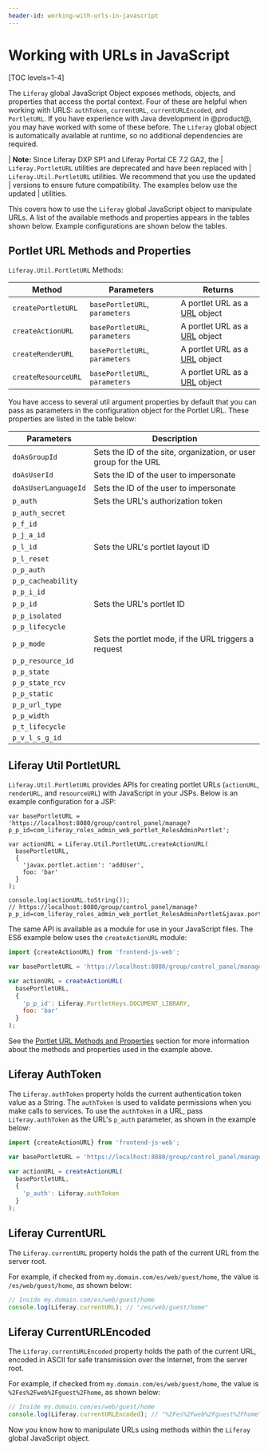 ```yaml
---
header-id: working-with-urls-in-javascript
---
```


# Working with URLs in JavaScript

[TOC levels=1-4]

The `Liferay` global JavaScript Object exposes methods, objects, and properties 
that access the portal context. Four of these are helpful when working with 
URLS: `authToken`, `currentURL`, `currentURLEncoded`, and `PortletURL`. If you 
have experience with Java development in @product@, you may have worked with 
some of these before. The `Liferay` global object is automatically available at 
runtime, so no additional dependencies are required. 

| **Note:** Since Liferay DXP SP1 and Liferay Portal CE 7.2 GA2, the 
| `Liferay.PortletURL` utilities are deprecated and have been replaced with 
| `Liferay.Util.PortletURL` utilities. We recommend that you use the updated 
| versions to ensure future compatibility. The examples below use the updated 
| utilities.

This covers how to use the `Liferay` global JavaScript object to manipulate 
URLs. A list of the available methods and properties appears in the tables shown 
below. Example configurations are shown below the tables. 

## Portlet URL Methods and Properties

`Liferay.Util.PortletURL` Methods:

| Method | Parameters | Returns |
| --- | --- | --- |
| `createPortletURL` | `basePortletURL`, `parameters` | A portlet URL as a [URL](https://url.spec.whatwg.org/#api) object |
| `createActionURL` | `basePortletURL`, `parameters` | A portlet URL as a [URL](https://url.spec.whatwg.org/#api) object |
| `createRenderURL` | `basePortletURL`, `parameters` | A portlet URL as a [URL](https://url.spec.whatwg.org/#api) object |
| `createResourceURL` | `basePortletURL`, `parameters` | A portlet URL as a [URL](https://url.spec.whatwg.org/#api) object |

You have access to several util argument properties by default that you can pass 
as parameters in the configuration object for the Portlet URL. These properties 
are listed in the table below:

| Parameters | Description |
| --- | --- |
| `doAsGroupId` | Sets the ID of the site, organization, or user group for the URL |
| `doAsUserId` | Sets the ID of the user to impersonate |
| `doAsUserLanguageId` | Sets the ID of the user to impersonate |
| `p_auth` | Sets the URL's authorization token  |
| `p_auth_secret` |  |
| `p_f_id` |  |
| `p_j_a_id` |  |
| `p_l_id` | Sets the URL's portlet layout ID |
| `p_l_reset` |  |
| `p_p_auth` |  |
| `p_p_cacheability` |  |
| `p_p_i_id` |  |
| `p_p_id` | Sets the URL's portlet ID |
| `p_p_isolated` |  |
| `p_p_lifecycle` |  |
| `p_p_mode` | Sets the portlet mode, if the URL triggers a request |
| `p_p_resource_id` |  |
| `p_p_state` |  |
| `p_p_state_rcv` |  |
| `p_p_static` |  |
| `p_p_url_type` |  |
| `p_p_width` |  |
| `p_t_lifecycle` |  |
| `p_v_l_s_g_id` |  |

## Liferay Util PortletURL

`Liferay.Util.PortletURL` provides APIs for creating portlet URLs 
(`actionURL`, `renderURL`, and `resourceURL`) with JavaScript in your JSPs. 
Below is an example configuration for a JSP:

```markup
var basePortletURL = 'https://localhost:8080/group/control_panel/manage?p_p_id=com_liferay_roles_admin_web_portlet_RolesAdminPortlet';

var actionURL = Liferay.Util.PortletURL.createActionURL(
  basePortletURL,
  {
    'javax.portlet.action': 'addUser',
    foo: 'bar'
  }  
);

console.log(actionURL.toString());
// https://localhost:8080/group/control_panel/manage?p_p_id=com_liferay_roles_admin_web_portlet_RolesAdminPortlet&javax.portlet.action=addUser&com_liferay_roles_admin_web_portlet_RolesAdminPortlet_foo=bar&p_p_lifecycle=1
```
The same API is available as a module for use in your JavaScript files. The ES6 
example below uses the `createActionURL` module:

```javascript
import {createActionURL} from 'frontend-js-web';

var basePortletURL = 'https://localhost:8080/group/control_panel/manage?p_p_id=com_liferay_roles_admin_web_portlet_RolesAdminPortlet';

var actionURL = createActionURL(
  basePortletURL,
  {
    'p_p_id': Liferay.PortletKeys.DOCUMENT_LIBRARY,
    foo: 'bar'
  }  
);
```

See the [Portlet URL Methods and Properties](#portlet-url-methods-and-properties) 
section for more information about the methods and properties used in the 
example above. 

## Liferay AuthToken

The `Liferay.authToken` property holds the current authentication token value as 
a String. The `authToken` is used to validate permissions when you make calls to 
services. To use the `authToken` in a URL, pass `Liferay.authToken` as the URL's 
`p_auth` parameter, as shown in the example below:

```javascript
import {createActionURL} from 'frontend-js-web';

var basePortletURL = 'https://localhost:8080/group/control_panel/manage?p_p_id=com_liferay_roles_admin_web_portlet_RolesAdminPortlet';

var actionURL = createActionURL(
  basePortletURL,
  {
    'p_auth': Liferay.authToken
  }  
);
```

## Liferay CurrentURL

The `Liferay.currentURL` property holds the path of the current URL from the 
server root.

For example, if checked from `my.domain.com/es/web/guest/home`, the value is 
`/es/web/guest/home`, as shown below:

```javascript
// Inside my.domain.com/es/web/guest/home
console.log(Liferay.currentURL); // "/es/web/guest/home"
```

## Liferay CurrentURLEncoded

The `Liferay.currentURLEncoded` property holds the path of the current URL, 
encoded in ASCII for safe transmission over the Internet, from the server root. 

For example, if checked from `my.domain.com/es/web/guest/home`, the value is 
`%2Fes%2Fweb%2Fguest%2Fhome`, as shown below:

```javascript
// Inside my.domain.com/es/web/guest/home
console.log(Liferay.currentURLEncoded); // "%2Fes%2Fweb%2Fguest%2Fhome"
```

Now you know how to manipulate URLs using methods within the `Liferay` global 
JavaScript object. 
